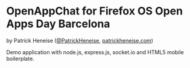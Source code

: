 OpenAppChat for Firefox OS Open Apps Day Barcelona
====================================================

by Patrick Heneise ([@PatrickHeneise](http://twitter.com/PatrickHeneise), [patrickheneise.com](http://patrickheneise.com))

Demo application with node.js, express.js, socket.io and HTML5 mobile boilerplate.